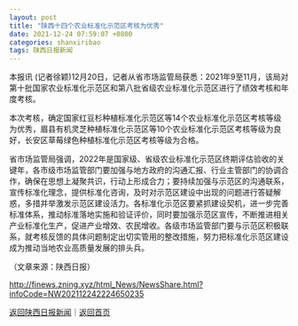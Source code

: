 ```yaml
---
layout: post
title: "陕西十四个农业标准化示范区考核为优秀"
date: 2021-12-24 07:59:07 +0800
categories: shanxiribao
tags: 陕西日报新闻
---
```

<p>本报讯 (记者徐颖)12月20日，记者从省市场监管局获悉：2021年9至11月，该局对第十批国家农业标准化示范区和第八批省级农业标准化示范区进行了绩效考核和年度考核。</p>
 <p>本次考核，确定国家红豆杉种植标准化示范区等14个农业标准化示范区考核等级为优秀，眉县有机灵芝种植标准化示范区等10个农业标准化示范区考核等级为良好，长安区草莓绿色种植标准化示范区考核等级为合格。</p>
 <p>省市场监管局强调，2022年是国家级、省级农业标准化示范区终期评估验收的关键年，各市级市场监管部门要加强与地方政府的沟通汇报、行业主管部门的协调合作，确保在思想上凝聚共识，行动上形成合力；要持续加强与示范区的沟通联系，宣传标准化理念，提供标准化咨询，及时对示范区建设中出现的问题进行答疑解惑，多措并举激发示范区建设活力。各标准化示范区要紧抓建设契机，进一步完善标准体系，推动标准落地实施和验证评价，同时要加强示范区宣传，不断推进相关产业标准化生产，促进产业增效、农民增收。各级市场监管部门要与示范区积极联系，就考核反馈的具体问题制定出切实管用的整改措施，努力把标准化示范区建设成为推动当地农业高质量发展的排头兵。 </p><p class="em_media">（文章来源：陕西日报）</p>

<http://finews.zning.xyz/html_News/NewsShare.html?infoCode=NW202112242224650235>

[返回陕西日报新闻](//finews.withounder.com/category/shanxiribao.html)｜[返回首页](//finews.withounder.com/)